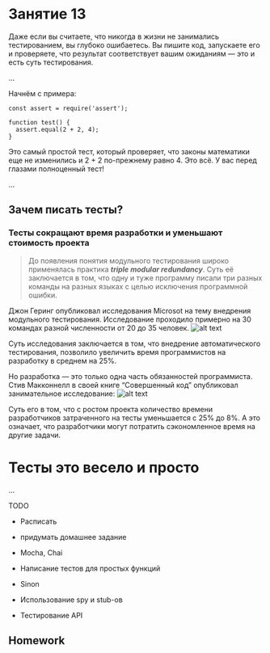 # Занятие 13

Даже если вы считаете, что никогда в жизни не занимались тестированием, вы глубоко ошибаетесь. Вы пишите код, запускаете его и проверяете, что результат соответствует вашим ожиданиям — это и есть суть тестирования.

…

Начнём с примера:
```
const assert = require('assert');

function test() {
  assert.equal(2 + 2, 4);
}
```
Это самый простой тест, который проверяет, что законы математики еще не изменились и 2 + 2 по-прежнему равно 4. Это всё. У вас перед глазами полноценный тест!

…

## Зачем писать тесты?
### Тесты сокращают время разработки и уменьшают стоимость проекта
> До появления понятия модульного тестирования широко применялась практика ***triple modular redundancy***. Суть её заключается в том, что одну и туже программу писали три разных команды на разных языках с целью исключения программной ошибки.

Джон Геринг опубликовал исследования Microsot на тему внедрения модульного тестирования. Исследование проходило примерно на 30 командах разной численности от 20 до 35 человек. 
![alt text](https://78.media.tumblr.com/tumblr_layafeqsoU1qd3z7l.jpg)

Суть исследования заключается в том, что внедрение автоматического тестирования, позволило увеличить время программистов на разработку в среднем на 25%.

Но разработка — это только одна часть обязанностей программиста. Стив Макконнелл в своей книге “Совершенный код” опубликовал занимательное исследование:
![alt text](https://habrastorage.org/getpro/habr/post_images/2f9/7e4/0e7/2f97e40e7e3936d4fb86e8238e4024fb.png)

Суть его в том, что с ростом проекта количество времени разработчиков затраченного на тесты уменьшается с 25% до 8%. А это означает, что разработчики могут потратить сэкономленное время на другие задачи.


# Тесты это весело и просто
...



TODO
 - Расписать
 - придумать домашнее задание

 - Mocha, Chai  
 - Написание тестов для простых функций  
 - Sinon  
 - Использование spy и stub-ов  
 - Тестирование API  

## Homework
